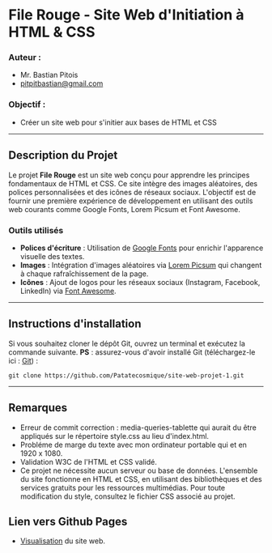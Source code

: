 # File Rouge - Site Web d'Initiation à HTML & CSS

### Auteur : 
- Mr. Bastian Pitois  
- [pitpitbastian@gmail.com](mailto:pitpitbastian@gmail.com)

### Objectif : 
- Créer un site web pour s'initier aux bases de HTML et CSS

---

## Description du Projet

Le projet **File Rouge** est un site web conçu pour apprendre les principes fondamentaux de HTML et CSS. Ce site intègre des images aléatoires, des polices personnalisées et des icônes de réseaux sociaux. L'objectif est de fournir une première expérience de développement en utilisant des outils web courants comme Google Fonts, Lorem Picsum et Font Awesome.

### Outils utilisés 

- **Polices d'écriture** : Utilisation de [Google Fonts](https://fonts.google.com/) pour enrichir l'apparence visuelle des textes.
- **Images** : Intégration d'images aléatoires via [Lorem Picsum](https://picsum.photos/) qui changent à chaque rafraîchissement de la page.
- **Icônes** : Ajout de logos pour les réseaux sociaux (Instagram, Facebook, LinkedIn) via [Font Awesome](https://fontawesome.com/).

---

## Instructions d'installation

Si vous souhaitez cloner le dépôt Git, ouvrez un terminal et exécutez la commande suivante. **PS** : assurez-vous d'avoir installé Git (téléchargez-le ici : [Git](https://git-scm.com/)) :

````
git clone https://github.com/Patatecosmique/site-web-projet-1.git
````
---
## Remarques
- Erreur de commit correction : media-queries-tablette qui aurait du être appliqués sur le répertoire style.css au lieu d'index.html.
- Probléme de marge du texte avec mon ordinateur portable qui et en 1920 x 1080.
- Validation W3C de l'HTML et CSS validé.
- Ce projet ne nécessite aucun serveur ou base de données. L'ensemble du site fonctionne en HTML et CSS, en utilisant des bibliothèques et des services gratuits pour les ressources multimédias.
Pour toute modification du style, consultez le fichier CSS associé au projet.

## Lien vers Github Pages 
- [Visualisation](https://patatecosmique.github.io/site-web-projet-1/) du site web.
